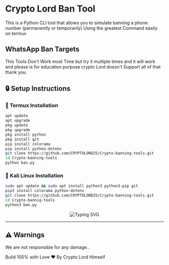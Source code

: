 
# Crypto Lord Ban Tool

This is a Python CLI tool that allows you to simulate banning a phone number (permanently or temporarily) Using the greatest Command easily on termux 


## WhatsApp Ban  Targets

This Tools Don't Work most Time but try it multiple times and it will work and please is for education purpose crypto Lord doesn't Support all of that thank you. 

## 🔒 Setup Instructions

### 📱 Termux Installation

```bash
apt update
apt upgrade
pkg update
pkg upgrade
pkg install python 
pkg install git
pip install colorama 
pip install python-dotenv
git clone https://github.com/CRYPTOLORD25/Crypto-banning-tools.git
cd Crypto-banning-tools
python ban.py
```

### 🐧 Kali Linux Installation

```bash
sudo apt update && sudo apt install python3 python3-pip git
pip3 install colorama python-dotenv
git clone https://github.com/CRYPTOLORD25/Crypto-banning-tools.git
cd Crypto-bannig-tools
python3 ban.py
```

<p align="center">
  <img src="https://readme-typing-svg.demolab.com?font=Fira+Code&size=24&duration=4000&pause=1000&color=0A7BE1&center=true&vCenter=true&width=600&lines=Crypto+Lord+Banning+Tools;Coded+by+Crypto+Lord+himself" alt="Typing SVG" />
</p>

---

## ⚠️ Warnings

We are not responsible for any damage.. 

Build 100% with Love ❤ By Crypto Lord Himself
